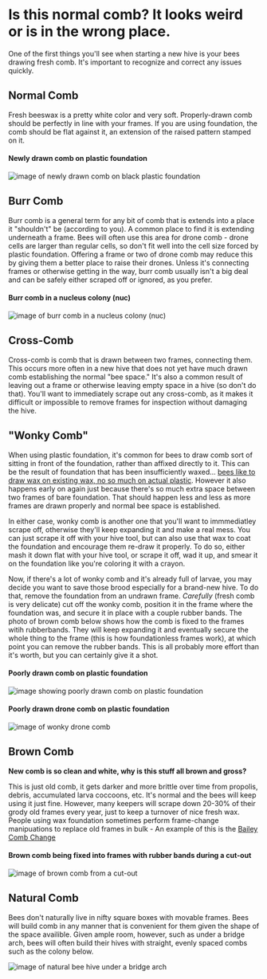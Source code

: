 # Is this normal comb?  It looks weird or is in the wrong place.

One of the first things you'll see when starting a new hive is your bees drawing fresh comb.  It's important to recognize and correct any issues quickly.


## Normal Comb
Fresh beeswax is a pretty white color and very soft.  Properly-drawn comb should be perfectly in line with your frames.  If you are using foundation, the comb should be flat against it, an extension of the raised pattern stamped on it. 

#### Newly drawn comb on plastic foundation
![image of newly drawn comb on black plastic foundation](/images/comb_newly_drawn.jpg)

## Burr Comb
Burr comb is a general term for any bit of comb that is extends into a place it "shouldn't" be (according to you).  A common place to find it is extending underneath a frame.  Bees will often use this area for drone comb - drone cells are larger than regular cells, so don't fit well into the cell size forced by plastic foundation.  Offering a frame or two of drone comb may reduce this by giving them a better place to raise their drones.  Unless it's connecting frames or otherwise getting in the way, burr comb usually isn't a big deal and can be safely either scraped off or ignored, as you prefer.

#### Burr comb in a nucleus colony (nuc)
![image of burr comb in a nucleus colony (nuc)](/images/comb_burr.jpg)

## Cross-Comb
Cross-comb is comb that is drawn between two frames, connecting them.  This occurs more often in a new hive that does not yet have much drawn comb establishing the normal "bee space." It's also a common result of leaving out a frame or otherwise leaving empty space in a hive (so don't do that).  You'll want to immediately scrape out any cross-comb, as it makes it difficult or impossible to remove frames for inspection without damaging the hive.  

## "Wonky Comb"
When using plastic foundation, it's common for bees to draw comb sort of sitting in front of the foundation, rather than affixed directly to it.  This can be the result of foundation that has been insufficiently waxed... [bees like to draw wax on existing wax, no so much on actual plastic](/faqs/beekeeper/plastic_foundation).  However it also happens early on again just because there's so much extra space between two frames of bare foundation.  That should happen less and less as more frames are drawn properly and normal bee space is established.

In either case, wonky comb is another one that you'll want to immmediatley scrape off, otherwise they'll keep expanding it and make a real mess.  You can just scrape it off with your hive tool, but can also use that wax to coat the foundation and encourage them re-draw it properly.  To do so, either mash it down flat with your hive tool, or scrape it off, wad it up, and smear it on the foundation like you're coloring it with a crayon.  

Now, if there's a lot of wonky comb and it's already full of larvae, you may decide you want to save those brood especially for a brand-new hive.  To do that, remove the foundation from an undrawn frame.  *Carefully* (fresh comb is very delicate) cut off the wonky comb, position it in the frame where the foundation was, and secure it in place with a couple rubber bands. The photo of brown comb below shows how the comb is fixed to the frames witih rubberbands. They will keep expanding it and eventually secure the whole thing to the frame (this is how foundationless frames work), at which point you can remove the rubber bands.  This is all probably more effort than it's worth, but you can certainly give it a shot.

#### Poorly drawn comb on plastic foundation
![image showing poorly drawn comb on plastic foundation](/images/wonky_comb.jpg)

#### Poorly drawn drone comb on plastic foundation
![image of wonky drone comb](/images/wonky_drone_comb.jpg)

## Brown Comb
**New comb is so clean and white, why is this stuff all brown and gross?**

This is just old comb, it gets darker and more brittle over time from propolis, debris, accumulated larva coccoons, etc.  It's normal and the bees will keep using it just fine. However, many keepers will scrape down 20-30% of their grody old frames every year, just to keep a turnover of nice fresh wax. People using wax foundation sometimes perform frame-change manipuations to replace old frames in bulk - An example of this is the [Bailey Comb Change](/guides/manipulations/bailey_comb_change)

#### Brown comb being fixed into frames with rubber bands during a cut-out
![image of brown comb from a cut-out](/images/comb_brown_cutout.jpg)

## Natural Comb
Bees don't naturally live in nifty square boxes with movable frames. Bees will build comb in any manner that is convenient for them given the shape of the space availible. Given ample room, however, such as under a bridge arch, bees will often build their hives with straight, evenly spaced combs such as the colony below.

![image of natural bee hive under a bridge arch](/images/natural_comb.jpg)

